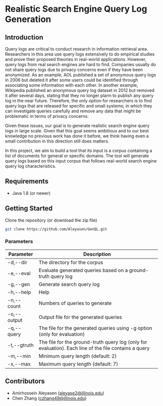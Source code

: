 # Realistic Search Engine Query Log Generation
  
## Introduction  
Query logs are critical to conduct research in information retrieval area. Researchers in this area use query logs extensively to do empirical studies and prove their proposed theories in real-world applications. However, query logs from real search engines are hard to find. Companies usually do not share query logs due to privacy concerns even if they have been anonymized. As an example, AOL published a set of anonymous query logs in 2006 but deleted it after some users could be identified through associating some information with each other. In another example, Wikipedia published an anonymous query log dataset in 2012 but removed it after several days, stating that they no longer plann to publish any query log in the near future. Therefore, the only option for researchers is to find query logs that are released for specific and small systems; in which they can investigate queries carefully and remove any data that might be problematic in terms of privacy concerns.

Given these issues, our goal is to generate  realistic search engine query logs in large scale. Given that this goal seems ambitious and to our best knowledge no previous work has done it before, we think having even a small contribution in this direction still does matters.
        
In this project, we aim to build a tool that its input is a corpus containing a list of documents for general or specific domains. The tool will generate query logs based on this input corpus that follows real-world search engine query log characteristics. 

## Requirements
 * Java 1.8 (or newer)
 

## Getting Started
 Clone the repository (or download the zip file)  
```bash 
git clone https://github.com/Aleyasen/GenQL.git
 ```
 
 ### Parameters


| Parameter         | Description                                                               |
|-------------------|---------------------------------------------------------------------------|
| -d,--dir          | The directory for the corpus                                                      |
| -e,--eval         | Evaluate generated queries based on a ground-truth query log                                                |
| -g,--gen       | Generate search query log              |
| -h,--help | Help |
| -n,--count       | Numbers of queries to generate                                               |
| -o,--output         | Output file for the generated queries                           |
| -q,--query          | The file for the generated queries using -g option (only for evaluation)                                                |
| -t,--gtruth        | The file for the ground-truth query log (only for evaluation). Each line of the file contains a query                                               |
| -m,--min        | Minimum query length (default: 2)                                               |
| -x,--max        | Maximum query length (default: 7)                                               |



## Contributors

- Amirhossein Aleyasen (aleyase2@illinois.edu)
- Chen Zhang (czhang49@illinois.edu)
